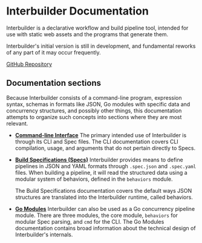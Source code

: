 # Interbuilder Documentation

Interbuilder is a declarative workflow and build pipeline tool,
intended for use with static web assets and the programs that
generate them.

Interbuilder's initial version is still in development, and
fundamental reworks of any part of it may occur frequently.

[GitHub Repository](https://github.com/GilchristTech/interbuilder)

## Documentation sections

Because Interbuilder consists of a command-line program,
expression syntax, schemas in formats like JSON, Go modules with
specific data and concurrency structures, and possibly other
things, this documentation attempts to organize such concepts
into sections where they are most relevant. 

- **[Command-line Interface](./cli.md)**
  The primary intended use of Interbuilder is through its CLI and
  Spec files. The CLI documentation covers CLI compilation,
  usage, and arguments that do not pertain directly to Specs.

- **[Build Specifications (Specs)](./specs.md)**
  Interbuilder provides means to define pipelines in JSON and
  YAML formats through `.spec.json` and `.spec.yaml` files. When
  building a pipeline, it will read the structured data using a
  modular system of behaviors, defined in the `behaviors` module.

  The Build Specifications documentation covers the default ways
  JSON structures are translated into the Interbuilder runtime,
  called behaviors.

- **[Go Modules](./module.md)**
  Interbuilder can also be used as a Go concurrency pipeline
  module. There are three modules, the core module, `behaviors`
  for modular Spec parsing, and `cmd` for the CLI. The Go Modules
  documentation contains broad information about the technical
  design of Interbuilder's internals.
